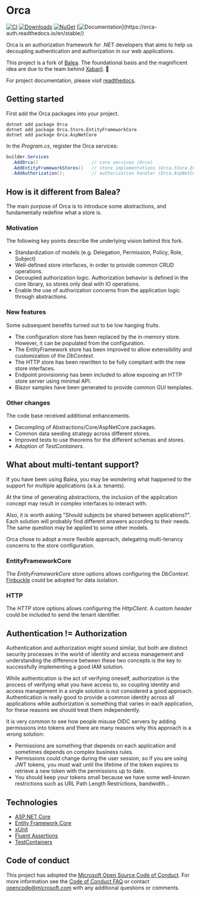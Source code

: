 # Orca

[![CI](https://github.com/OrcaAuth/Orca/actions/workflows/ci.yml/badge.svg)](https://github.com/OrcaAuth/Orca/actions/workflows/ci.yml)
[![Downloads](https://img.shields.io/nuget/dt/Orca)](https://www.nuget.org/stats/packages/Orca?groupby=Version)
[![NuGet](https://img.shields.io/nuget/v/Orca)](https://www.nuget.org/packages/Orca/)
[![Documentation](https://img.shields.io/readthedocs/_)](https://orca-auth.readthedocs.io/en/stable/)

Orca is an authorization framework for .NET developers that aims to help us decoupling authentication and authorization in our web applications.

This project is a fork of [Balea](https://github.com/Xabaril/Balea). The foundational basis and the magnificent idea are due to the team behind [Xabaril](https://github.com/Xabaril). 🙌

For project documentation, please visit [readthedocs](https://orca-auth.readthedocs.io/en/stable/).

## Getting started

First add the Orca packages into your project.

```
dotnet add package Orca
dotnet add package Orca.Store.EntityFrameworkCore
dotnet add package Orca.AspNetCore
```

In the _Program.cs_, register the Orca services:

```csharp
builder.Services
  .AddOrca()                    // core services (Orca)
  .AddEntityFrameworkStores()   // store implementations (Orca.Store.EntityFrameworkCore)
  .AddAuthorization();          // authorization handler (Orca.AspNetCore)
```

## How is it different from Balea?

The main purpose of Orca is to introduce some abstractions, and fundamentally redefine what a store is.

### Motivation

The following key points describe the underlying vision behind this fork.

- Standardization of models (e.g. Delegation, Permission, Policy, Role, Subject)
- Well-defined store interfaces, in order to provide common CRUD operations.
- Decoupled authorization logic. Authorization behavior is defined in the core library, so stores only deal with IO operations.
- Enable the use of authorization concerns from the application logic through abstractions.

### New features

Some subsequent benefits turned out to be low hanging fruits.

- The configuration store has been replaced by the in-memory store. However, it can be populated from the configuration.
- The EntityFramework store has been improved to allow extensibility and customization of the _DbContext_.
- The HTTP store has been rewritten to be fully compliant with the new store interfaces.
- Endpoint provisioning has been included to allow exposing an HTTP store server using minimal API.
- Blazor samples have been generated to provide common GUI templates.

### Other changes

The code base received additional enhancements.

- Decompling of Abstractions/Core/AspNetCore packages.
- Common data seeding strategy across different stores.
- Improved tests to use theorems for the different schemas and stores.
- Adoption of _TestContainers_.

## What about multi-tentant support?

If you have been using Balea, you may be wondering what happened to the support for multiple applications (a.k.a. tenants).

At the time of generating abstractions, the inclusion of the application concept may result in complex interfaces to interact with.

Also, it is worth asking "Should subjects be shared between applications?". Each solution will probably find different answers according to their needs. The same question may be applied to some other models.

Orca chose to adopt a more flexible approach, delegating multi-tenancy concerns to the store configuration.

### EntityFrameworkCore

The _EntityFrameworkCore_ store options allows configuring the _DbContext_. [Finbuckle](https://github.com/Finbuckle/Finbuckle.MultiTenant) could be adopted for data isolation.

### HTTP

The _HTTP_ store options allows configuring the _HttpClient_. A custom _header_ could be included to send the tenant identifier.

## Authentication != Authorization

Authentication and authorization might sound similar, but both are distinct security processes in the world of identity and access management and understanding the difference between these two concepts is the key to successfully implementing a good IAM solution.

While authentication is the act of verifying oneself, authorization is the process of verifying what you have access to, so coupling identity and access management in a single solution is not considered a good approach. Authentication is really good to provide a common identity across all applications while authorization is something that varies in each application, for these reasons we should treat them independently.

It is very common to see how people misuse OIDC servers by adding permissions into tokens and there are many reasons why this approach is a wrong solution:

- Permissions are something that depends on each application and sometimes depends on complex business rules.
- Permissions could change during the user session, so if you are using JWT tokens, you must wait until the lifetime of the token expires to retrieve a new token with the permissions up to date.
- You should keep your tokens small because we have some well-known restrictions such as URL Path Length Restrictions, bandwidth...

## Technologies

- [ASP.NET Core](https://docs.microsoft.com/en-us/aspnet/core/introduction-to-aspnet-core)
- [Entity Framework Core](https://docs.microsoft.com/en-us/ef/core/)
- [xUnit](https://xunit.net/)
- [Fluent Assertions](https://fluentassertions.com/)
- [TestContainers](https://testcontainers.com/)

## Code of conduct

This project has adopted the [Microsoft Open Source Code of Conduct](https://opensource.microsoft.com/codeofconduct/). For more information see the [Code of Conduct FAQ](https://opensource.microsoft.com/codeofconduct/faq/) or contact [opencode@microsoft.com](mailto:opencode@microsoft.com) with any additional questions or comments.
